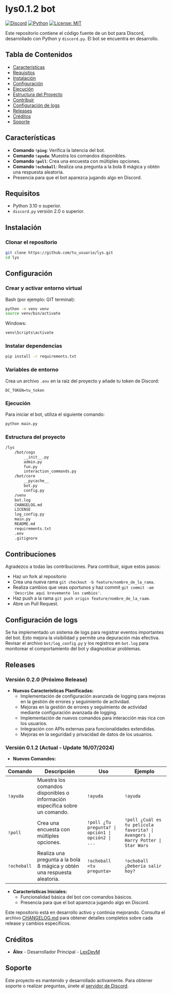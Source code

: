 # lys0.1.2 bot 

[![Discord](https://img.shields.io/discord/123456789012345678?color=7289da&label=Discord&logo=discord&logoColor=white)](https://discord.gg/NhSyY4aqdZ)
[![Python](https://img.shields.io/badge/Python-3.10%2B-blue)](https://www.python.org/downloads/)
[![License: MIT](https://img.shields.io/badge/License-MIT-yellow.svg)](https://opensource.org/licenses/MIT)

Este repositorio contiene el código fuente de un bot para Discord, desarrollado con Python y `discord.py`. El bot se encuentra en desarrollo.

## Tabla de Contenidos

- [Características](#características)
- [Requisitos](#requisitos)
- [Instalación](#instalación)
- [Configuración](#configuración)
- [Ejecución](#ejecución)
- [Estructura del Proyecto](#estructura-del-proyecto)
- [Contribuir](#contribuciones)
- [Configuración de logs](#configuración-de-logs)
- [Releases](#releases)
- [Créditos](#créditos)
- [Soporte](#soporte)

## Características

- **Comando `!ping`**: Verifica la latencia del bot.
- **Comando `!ayuda`**: Muestra los comandos disponibles.
- **Comando `!poll`**: Crea una encuesta con múltiples opciones.
- **Comando `!ochoball`**: Realiza una pregunta a la bola 8 mágica y obtén una respuesta aleatoria.
- Presencia para que el bot aparezca jugando algo en Discord.

## Requisitos

- Python 3.10 o superior.
- `discord.py` versión 2.0 o superior.

## Instalación

### Clonar el repositorio

```bash
git clone https://github.com/tu_usuario/lys.git
cd lys
```

## Configuración

### Crear y activar entorno virtual

Bash (por ejemplo: GIT terminal):
```bash
python -m venv venv
source venv/bin/activate
```
Windows:
```bash
venv\Scripts\activate
```

### Instalar dependencias

```bash
pip install -r requirements.txt
```

### Variables de entorno

Crea un archivo `.env` en la raíz del proyecto y añade tu token de Discord:

```.env
DC_TOKEN=tu_token
```

### Ejecución

Para iniciar el bot, utiliza el siguiente comando:

```bash
python main.py
```

### Estructura del proyecto

```bash
/lys
    /bot/cogs
        __init__.py
        admin.py
        fun.py
        interaction_commands.py
    /bot/core
        __pycache__
        bot.py
        config.py
    /venv
    bot.log
    CHANGELOG.md
    LICENSE
    log_config.py
    main.py
    README.md
    requirements.txt
    .env
    .gitignore
```

## Contribuciones

Agradezco a todas las contribuciones. Para contribuir, sigue estos pasos:

- Haz un fork al repositorio
- Crea una nueva rama `git checkout -b feature/nombre_de_la_rama`.
- Realiza cambios que veas oportunos y haz commit `git commit -am 'Describe aquí brevemente los cambios'`.
- Haz push a la rama `git push origin feature/nombre_de_la_raam`.
- Abre un Pull Request.

## Configuración de logs

Se ha implementado un sistema de logs para registrar eventos importantes del bot. Esto mejora la visibilidad y permite una depuración más efectiva. Revisar el archivo `bot/log_config.py` y los registros en `bot.log` para monitorear el comportamiento del bot y diagnosticar problemas.

## Releases

### Versión 0.2.0 (Próximo Release)

- **Nuevas Características Planificadas:**
  - Implementación de configuración avanzada de logging para mejoras en la gestión de errores y seguimiento de actividad.
  - Mejoras en la gestión de errores y seguimiento de actividad mediante configuración avanzada de logging.
  - Implementación de nuevos comandos para interacción más rica con los usuarios.
  - Integración con APIs externas para funcionalidades extendidas.
  - Mejoras en la seguridad y privacidad de datos de los usuarios.

### Versión 0.1.2 (Actual - Update 16/07/2024)
- **Nuevos Comandos:**

| Comando         | Descripción                                                                                         | Uso                                                 | Ejemplo                                              |
|-----------------|-----------------------------------------------------------------------------------------------------|------------------------------------------------------|------------------------------------------------------|
| `!ayuda`        | Muestra los comandos disponibles o información específica sobre un comando.                         | `!ayuda`                                   | `!ayuda`                                        |
| `!poll`         | Crea una encuesta con múltiples opciones.                                                           | `!poll ¿Tu pregunta? \| opción1 \| opción2 \| ...`   | `!poll ¿Cuál es tu película favorita? \| Avengers \| Harry Potter \| Star Wars` |
| `!ochoball`     | Realiza una pregunta a la bola 8 mágica y obtén una respuesta aleatoria.                             | `!ochoball <tu pregunta>`                            | `!ochoball ¿Debería salir hoy?`                      |
- **Características Iniciales:**
  - Funcionalidad básica del bot con comandos básicos.
  - Presencia para que el bot aparezca jugando algo en Discord.

Este repositorio está en desarrollo activo y continúa mejorando. Consulta el archivo [CHANGELOG.md](CHANGELOG.md) para obtener detalles completos sobre cada release y cambios específicos.

## Créditos

- **Álex** - Desarrollador Principal - [LexDevM](https://github.com/LexDevM)

## Soporte

Este proyecto es mantenido y desarrollado activamente. Para obtener soporte o realizar preguntas, únete al [servidor de Discord](https://discord.gg/NhSyY4aqdZ).
